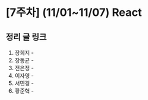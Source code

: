 # [7주차] (11/01~11/07) React

## 정리 글 링크

1. 장희지 - 
2. 장동균 - 
3. 전은정 - 
4. 이자영 - 
5. 서민경 - 
6. 황준혁 - 
